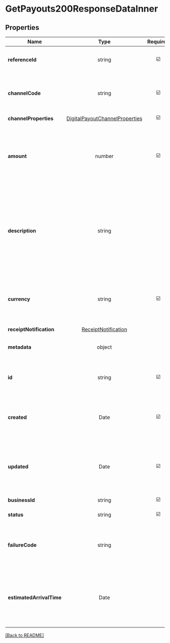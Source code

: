 # GetPayouts200ResponseDataInner



## Properties

| Name | Type | Required | Description | Examples |
|------------|:-------------:|:-------------:|-------------|:-------------:|
| **referenceId** |string | ☑️ | A client defined payout identifier | | |
| **channelCode** |string | ☑️ | Channel code of selected destination bank or e-wallet | | |
| **channelProperties** |[DigitalPayoutChannelProperties](DigitalPayoutChannelProperties.md) | ☑️ |  | | |
| **amount** |number | ☑️ | Amount to be sent to the destination account and should be a multiple of the minimum increment for the selected channel | | |
| **description** |string |  | Description to send with the payout, the recipient may see this e.g., in their bank statement (if supported) or in email receipts we send on your behalf | | |
| **currency** |string | ☑️ | Currency of the destination channel using ISO-4217 currency code | | |
| **receiptNotification** |[ReceiptNotification](ReceiptNotification.md) |  |  | | |
| **metadata** |object |  | Object of additional information you may use | | |
| **id** |string | ☑️ | Xendit-generated unique identifier for each payout | | |
| **created** |Date | ☑️ | The time payout was created on Xendit\&#39;s system, in ISO 8601 format | | |
| **updated** |Date | ☑️ | The time payout was last updated on Xendit\&#39;s system, in ISO 8601 format | | |
| **businessId** |string | ☑️ | Xendit Business ID | | |
| **status** |string | ☑️ | Status of payout | | |
| **failureCode** |string |  | If the Payout failed, we include a failure code for more details on the failure. | | |
| **estimatedArrivalTime** |Date |  | Our estimated time on to when your payout is reflected to the destination account | | |



[[Back to README]](../../README.md)